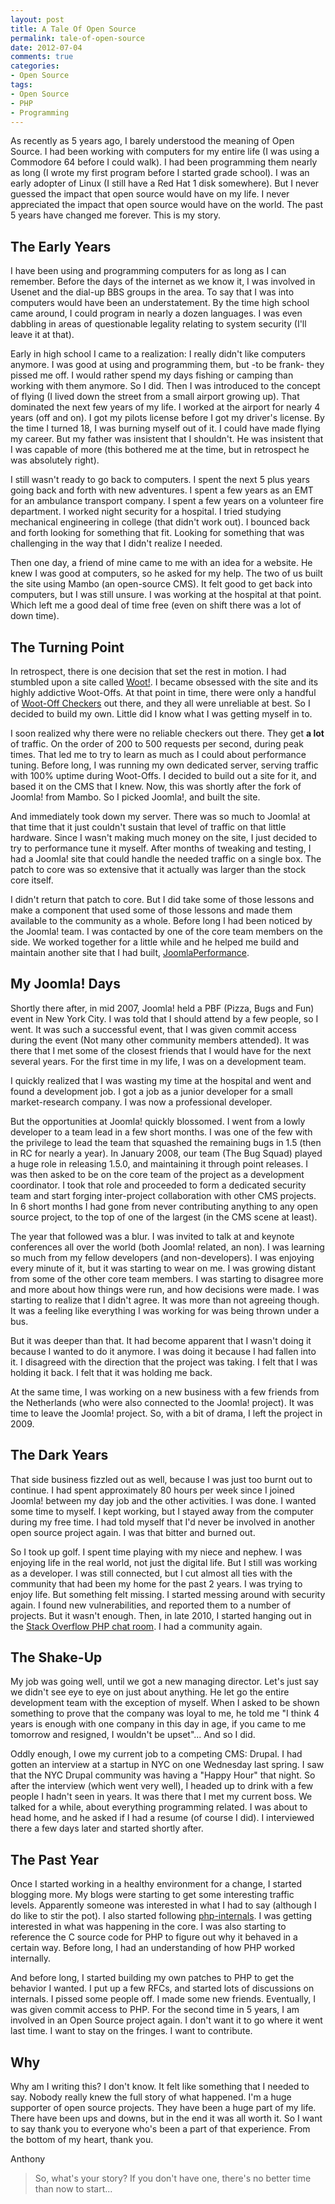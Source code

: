 ```yaml
---
layout: post
title: A Tale Of Open Source
permalink: tale-of-open-source
date: 2012-07-04
comments: true
categories:
- Open Source
tags:
- Open Source
- PHP
- Programming
---
```


As recently as 5 years ago, I barely understood the meaning of Open Source. I had been working with computers for my entire life (I was using a Commodore 64 before I could walk). I had been programming them nearly as long (I wrote my first program before I started grade school). I was an early adopter of Linux (I still have a Red Hat 1 disk somewhere). But I never guessed the impact that open source would have on my life. I never appreciated the impact that open source would have on the world. The past 5 years have changed me forever. This is my story.<!--more-->

## The Early Years


I have been using and programming computers for as long as I can remember. Before the days of the internet as we know it, I was involved in Usenet and the dial-up BBS groups in the area. To say that I was into computers would have been an understatement. By the time high school came around, I could program in nearly a dozen languages. I was even dabbling in areas of questionable legality relating to system security (I'll leave it at that).

Early in high school I came to a realization: I really didn't like computers anymore. I was good at using and programming them, but -to be frank- they pissed me off. I would rather spend my days fishing or camping than working with them anymore. So I did. Then I was introduced to the concept of flying (I lived down the street from a small airport growing up). That dominated the next few years of my life. I worked at the airport for nearly 4 years (off and on). I got my pilots license before I got my driver's license. By the time I turned 18, I was burning myself out of it. I could have made flying my career. But my father was insistent that I shouldn't. He was insistent that I was capable of more (this bothered me at the time, but in retrospect he was absolutely right).

I still wasn't ready to go back to computers. I spent the next 5 plus years going back and forth with new adventures. I spent a few years as an EMT for an ambulance transport company. I spent a few years on a volunteer fire department. I worked night security for a hospital. I tried studying mechanical engineering in college (that didn't work out). I bounced back and forth looking for something that fit. Looking for something that was challenging in the way that I didn't realize I needed.

Then one day, a friend of mine came to me with an idea for a website. He knew I was good at computers, so he asked for my help. The two of us built the site using Mambo (an open-source CMS). It felt good to get back into computers, but I was still unsure. I was working at the hospital at that point. Which left me a good deal of time free (even on shift there was a lot of down time).

## The Turning Point


In retrospect, there is one decision that set the rest in motion. I had stumbled upon a site called [Woot!](http://www.woot.com/). I became obsessed with the site and its highly addictive Woot-Offs. At that point in time, there were only a handful of [Woot-Off Checkers](http://woot.wikia.com/wiki/Woot-Off_Checkers) out there, and they all were unreliable at best. So I decided to build my own. Little did I know what I was getting myself in to. 

I soon realized why there were no reliable checkers out there. They get **a lot** of traffic. On the order of 200 to 500 requests per second, during peak times. That led me to try to learn as much as I could about performance tuning. Before long, I was running my own dedicated server, serving traffic with 100% uptime during Woot-Offs. I decided to build out a site for it, and based it on the CMS that I knew. Now, this was shortly after the fork of Joomla! from Mambo. So I picked Joomla!, and built the site. 

And immediately took down my server. There was so much to Joomla! at that time that it just couldn't sustain that level of traffic on that little hardware. Since I wasn't making much money on the site, I just decided to try to performance tune it myself. After months of tweaking and testing, I had a Joomla! site that could handle the needed traffic on a single box. The patch to core was so extensive that it actually was larger than the stock core itself. 

I didn't return that patch to core. But I did take some of those lessons and make a component that used some of those lessons and made them available to the community as a whole. Before long I had been noticed by the Joomla! team. I was contacted by one of the core team members on the side. We worked together for a little while and he helped me build and maintain another site that I had built, [JoomlaPerformance](http://www.joomlaperformance.com/).

## My Joomla! Days

Shortly there after, in mid 2007, Joomla! held a PBF (Pizza, Bugs and Fun) event in New York City. I was told that I should attend by a few people, so I went. It was such a successful event, that I was given commit access during the event (Not many other community members attended). It was there that I met some of the closest friends that I would have for the next several years. For the first time in my life, I was on a development team.

I quickly realized that I was wasting my time at the hospital and went and found a development job. I got a job as a junior developer for a small market-research company. I was now a professional developer.

But the opportunities at Joomla! quickly blossomed. I went from a lowly developer to a team lead in a few short months. I was one of the few with the privilege to lead the team that squashed the remaining bugs in 1.5 (then in RC for nearly a year). In January 2008, our team (The Bug Squad) played a huge role in releasing 1.5.0, and maintaining it through point releases. I was then asked to be on the core team of the project as a development coordinator. I took that role and proceeded to form a dedicated security team and start forging inter-project collaboration with other CMS projects. In 6 short months I had gone from never contributing anything to any open source project, to the top of one of the largest (in the CMS scene at least).

The year that followed was a blur. I was invited to talk at and keynote conferences all over the world (both Joomla! related, an non). I was learning so much from my fellow developers (and non-developers). I was enjoying every minute of it, but it was starting to wear on me. I was growing distant from some of the other core team members. I was starting to disagree more and more about how things were run, and how decisions were made. I was starting to realize that I didn't agree. It was more than not agreeing though. It was a feeling like everything I was working for was being thrown under a bus.


But it was deeper than that. It had become apparent that I wasn't doing it because I wanted to do it anymore. I was doing it because I had fallen into it. I disagreed with the direction that the project was taking. I felt that I was holding it back. I felt that it was holding me back.


At the same time, I was working on a new business with a few friends from the Netherlands (who were also connected to the Joomla! project). It was time to leave the Joomla! project. So, with a bit of drama, I left the project in 2009.

## The Dark Years

That side business fizzled out as well, because I was just too burnt out to continue. I had spent approximately 80 hours per week since I joined Joomla! between my day job and the other activities. I was done. I wanted some time to myself. I kept working, but I stayed away from the computer during my free time. I had told myself that I'd never be involved in another open source project again. I was that bitter and burned out.

So I took up golf. I spent time playing with my niece and nephew. I was enjoying life in the real world, not just the digital life. But I still was working as a developer. I was still connected, but I cut almost all ties with the community that had been my home for the past 2 years. I was trying to enjoy life. But something felt missing. I started messing around with security again. I found new vulnerabilities, and reported them to a number of projects. But it wasn't enough. Then, in late 2010, I started hanging out in the [Stack Overflow PHP chat room](http://chat.stackoverflow.com/rooms/11/php). I had a community again.

## The Shake-Up

My job was going well, until we got a new managing director. Let's just say we didn't see eye to eye on just about anything. He let go the entire development team with the exception of myself. When I asked to be shown something to prove that the company was loyal to me, he told me "I think 4 years is enough with one company in this day in age, if you came to me tomorrow and resigned, I wouldn't be upset"... And so I did. 

Oddly enough, I owe my current job to a competing CMS: Drupal. I had gotten an interview at a startup in NYC on one Wednesday last spring. I saw that the NYC Drupal community was having a "Happy Hour" that night. So after the interview (which went very well), I headed up to drink with a few people I hadn't seen in years. It was there that I met my current boss. We talked for a while, about everything programming related. I was about to head home, and he asked if I had a resume (of course I did). I interviewed there a few days later and started shortly after. 

## The Past Year

Once I started working in a healthy environment for a change, I started blogging more. My blogs were starting to get some interesting traffic levels. Apparently someone was interested in what I had to say (although I do like to stir the pot). I also started following [php-internals](http://news.php.net/php.internals). I was getting interested in what was happening in the core. I was also starting to reference the C source code for PHP to figure out why it behaved in a certain way. Before long, I had an understanding of how PHP worked internally. 

And before long, I started building my own patches to PHP to get the behavior I wanted. I put up a few RFCs, and started lots of discussions on internals. I pissed some people off. I made some new friends. Eventually, I was given commit access to PHP. For the second time in 5 years, I am involved in an Open Source project again. I don't want it to go where it went last time. I want to stay on the fringes. I want to contribute.

## Why

Why am I writing this? I don't know. It felt like something that I needed to say. Nobody really knew the full story of what happened. I'm a huge supporter of open source projects. They have been a huge part of my life. There have been ups and downs, but in the end it was all worth it. So I want to say thank you to everyone who's been a part of that experience. From the bottom of my heart, thank you.

Anthony

> So, what's your story? If you don't have one, there's no better time than now to start...